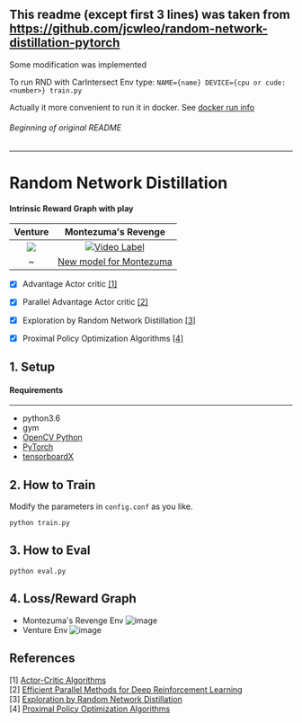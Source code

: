 ## This readme (except first 3 lines) was taken from https://github.com/jcwleo/random-network-distillation-pytorch

Some modification was implemented

To run RND with CarIntersect Env type: `NAME={name} DEVICE={cpu or cude:<number>} train.py`

Actually it more convenient to run it in docker. See [docker run info](../additional_readme.md)


###### Beginning of original README

---

# Random Network Distillation
#### Intrinsic Reward Graph with play
| Venture             |  Montezuma's Revenge |
:-------------------------:|:-------------------------:
![](https://github.com/jcwleo/random-network-distillation-pytorch/blob/master/asset/venture.gif)  |  [![Video Label](https://github.com/jcwleo/random-network-distillation-pytorch/blob/master/asset/montezuma.gif)](https://youtu.be/eEoHnkDUw4k?t=0s)
 ~ | [New model for Montezuma](https://www.youtube.com/watch?v=IxXHQDHvGoE&feature=youtu.be)

- [x] Advantage Actor critic [[1]](#references)
- [x] Parallel Advantage Actor critic [[2]](#references)
- [x] Exploration by Random Network Distillation [[3]](#references)
- [x] Proximal Policy Optimization Algorithms [[4]](#references)

 
## 1. Setup
####  Requirements

------------

- python3.6
- gym
- [OpenCV Python](https://pypi.python.org/pypi/opencv-python)
- [PyTorch](http://pytorch.org/)
- [tensorboardX](https://github.com/lanpa/tensorboardX)


## 2. How to Train
Modify the parameters in `config.conf` as you like.
```
python train.py
```

## 3. How to Eval
```
python eval.py
```

## 4. Loss/Reward Graph
- Montezuma's Revenge Env
![image](https://user-images.githubusercontent.com/23333028/50719328-de9a9400-10dd-11e9-8c8c-29f7709cdf1d.png)
- Venture Env
![image](https://user-images.githubusercontent.com/23333028/48773457-c37cec00-ed0a-11e8-8c20-f9c35effc42d.png)



References
----------

[1] [Actor-Critic Algorithms](https://papers.nips.cc/paper/1786-actor-critic-algorithms.pdf)    
[2] [Efficient Parallel Methods for Deep Reinforcement Learning](https://arxiv.org/abs/1705.04862)  
[3] [Exploration by Random Network Distillation](https://arxiv.org/abs/1810.12894)   
[4] [Proximal Policy Optimization Algorithms](https://arxiv.org/abs/1707.06347)  
  
